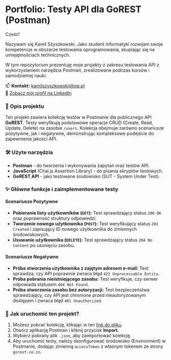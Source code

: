 # Portfolio: Testy API dla GoREST (Postman)

Cześć!

Nazywam się Kamil Szyszkowski. Jako student informatyki rozwijam swoje kompetencje w obszarze testowania oprogramowania, skupiając się na umiejętnościach technicznych.

W tym repozytorium prezentuję moje projekty z zakresu testowania API z wykorzystaniem narzędzia Postman, zrealizowane podczas kursów i samodzielnej nauki.

📫 **Kontakt:** kamilszyszkowskii@op.pl  
🔗 [Zobacz mój profil na LinkedIn](https://www.linkedin.com/in/kamil-szyszkowski-a55a00270)


### 📝 Opis projektu

Ten projekt zawiera kolekcję testów w Postmanie dla publicznego API **GoREST**. Testy weryfikują podstawowe operacje CRUD (Create, Read, Update, Delete) na zasobie `/users`. Kolekcja obejmuje zarówno scenariusze pozytywne, jak i negatywne, demonstrując kompleksowe podejście do zapewnienia jakości API.

### 🛠️ Użyte narzędzia

* **Postman** - do tworzenia i wykonywania zapytań oraz testów API.
* **JavaScript** (Chai.js Assertion Library) - do pisania skryptów testowych.
* **GoREST API** - jako testowane środowisko (SUT - System Under Test).

### ✨ Główne funkcje i zaimplementowane testy

#### Scenariusze Pozytywne
* **Pobieranie listy użytkowników (`GET`):** Test sprawdzający status `200 OK` oraz poprawność struktury odpowiedzi.
* **Tworzenie nowego użytkownika (`POST`):** Test weryfikujący status `201 Created` i zapisujący ID nowego użytkownika do zmiennych środowiskowych.
* **Usuwanie użytkownika (`DELETE`):** Test sprawdzający status `204 No Content` po usunięciu zasobu.

#### Scenariusze Negatywne
* **Próba stworzenia użytkownika z zajętym adresem e-mail:** Test sprawdza, czy API poprawnie zwraca błąd `422 Unprocessable Entity`.
* **Próba pobrania nieistniejącego zasobu:** Test weryfikuje, czy serwer odpowiada statusem `404 Not Found`.
* **Próba stworzenia zasobu bez autoryzacji:** Test bezpieczeństwa sprawdzający, czy API jest chronione przed nieautoryzowanym dostępem i zwraca błąd `401 Unauthorized`.

### 🚀 Jak uruchomić ten projekt?

1.  Możesz pobrać kolekcję, klikając w ten [link do pliku](https://github.com/Kamil-Szyszkowski/postman-api-tests/blob/main/Portfolio%20-%20GoREST%20API%20Tests.postman_collection.json).
2.  Otwórz aplikację Postman i kliknij przycisk **Import**.
3.  Wybierz pobrany plik `.json`, aby zaimportować kolekcję.
4.  Aby uruchomić testy, należy skonfigurować środowisko (Environment) w Postmanie, dodając zmienną `accessToken` z własnym tokenem ze strony `gorest.co.in`.

